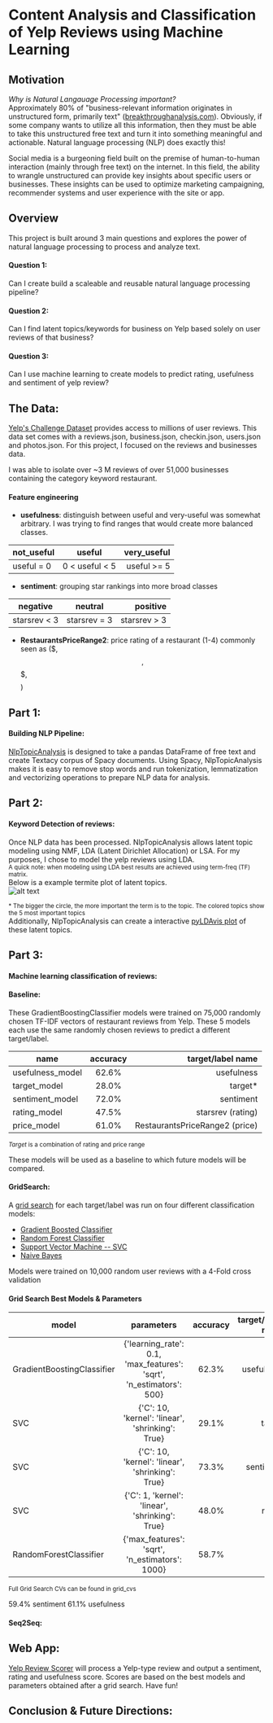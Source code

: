 # Content Analysis and Classification of Yelp Reviews using Machine Learning

## Motivation

*Why is Natural Langauage Processing important?*  
Approximately 80% of "business-relevant information originates in unstructured form, primarily text" ([breakthroughanalysis.com](https://breakthroughanalysis.com/2008/08/01/unstructured-data-and-the-80-percent-rule/)). Obviously, if some company wants to utilize all this information, then they must be able to take this unstructured free text and turn it into something meaningful and actionable. Natural language processing (NLP) does exactly this!  

Social media is a burgeoning field built on the premise of human-to-human interaction (mainly through free text) on the internet. In this field, the ability to wrangle unstructured can provide key insights about specific users or businesses. These insights can be used to optimize marketing campaigning, recommender systems and user experience with the site or app.  


## Overview
This project is built around 3 main questions and explores the power of natural language processing to process and analyze text.
#### Question 1:
Can I create build a scaleable and reusable natural language processing pipeline?
#### Question 2:
Can I find latent topics/keywords for business on Yelp based solely on user reviews of that business?
#### Question 3:
Can I use machine learning to create models to predict rating, usefulness and sentiment of yelp review?



## The Data:

[Yelp's Challenge Dataset](https://www.yelp.com/dataset/challenge) provides access to millions of user reviews. This data set comes with a reviews.json, business.json, checkin.json, users.json and photos.json. For this project, I focused on the reviews and businesses data.

I was able to isolate over ~3 M reviews of over 51,000 businesses containing the category keyword restaurant.

#### Feature engineering
- **usefulness**: distinguish between useful and very-useful was somewhat arbitrary. I was trying to find ranges that would create more balanced classes.

|not_useful|useful|very_useful|
|----------|:------:|--------:|
| useful = 0 |  0 < useful < 5 | useful >= 5|

- **sentiment**: grouping star rankings into more broad classes

|negative|neutral|positive|
|----------|:------:|--------:|
| starsrev < 3 |  starsrev = 3 | starsrev > 3|

- **RestaurantsPriceRange2**: price rating of a restaurant (1-4) commonly seen as ($, $$, $$$, $$$$)


## Part 1:
#### Building NLP Pipeline:
[NlpTopicAnalysis](https://github.com/maxgrossenbacher/nlp_yelp_reviews/blob/master/latent_topic_analysis.py) is designed to take a pandas DataFrame of free text and create Textacy corpus of Spacy documents. Using Spacy, NlpTopicAnalysis makes it is easy to remove stop words and run tokenization, lemmatization and vectorizing operations to prepare NLP data for analysis.

## Part 2:
#### Keyword Detection of reviews:
Once NLP data has been processed. NlpTopicAnalysis allows latent topic modeling using NMF, LDA (Latent Dirichlet Allocation) or LSA. For my purposes, I chose to model the yelp reviews using LDA.  
<sup>A quick note: when modeling using LDA best results are achieved using term-freq (TF) matrix.</sup>  
Below is a example termite plot of latent topics.  
![alt text](https://github.com/maxgrossenbacher/nlp_yelp_reviews/blob/master/termiteplot_lda2iTsRqUsPGRH1li1WVRvKQ.png)  

<sup>* The bigger the circle, the more important the term is to the topic. The colored topics show the 5 most important topics</sup>  
Additionally, NlpTopicAnalysis can create a interactive [pyLDAvis plot](pyLDAvis_2iTsRqUsPGRH1li1WVRvKQ.html) of these latent topics.

## Part 3:
#### Machine learning classification of reviews:
#### Baseline:
These GradientBoostingClassifier models were trained on 75,000 randomly chosen TF-IDF vectors of restaurant reviews from Yelp. These 5 models each use the same randomly chosen reviews to predict a different target/label.


  | name   |accuracy | target/label name |
  | ------------- |:-------------:| -----:|
  | usefulness_model |  62.6%  |  usefulness  |
  | target_model |  28.0%  |  target*  |
  | sentiment_model |  72.0%  |  sentiment  |
  | rating_model |  47.5%  |  starsrev (rating)  |
  | price_model |  61.0%  |  RestaurantsPriceRange2 (price)  |


<sup>*Target* is a combination of rating and price range</sup>

These models will be used as a baseline to which future models will be compared.
#### GridSearch:
A [grid search](https://github.com/maxgrossenbacher/nlp_yelp_reviews/blob/master/grid_search.py) for each target/label was run on four different classification models:  
* [Gradient Boosted Classifier](http://scikit-learn.org/stable/modules/generated/sklearn.ensemble.GradientBoostingClassifier.html)
* [Random Forest Classifier](http://scikit-learn.org/stable/modules/generated/sklearn.ensemble.RandomForestClassifier.html)
* [Support Vector Machine -- SVC](http://scikit-learn.org/stable/modules/generated/sklearn.svm.SVC.html#sklearn.svm.SVC)
* [Naive Bayes](http://scikit-learn.org/stable/modules/generated/sklearn.naive_bayes.MultinomialNB.html#sklearn.naive_bayes.MultinomialNB)  

Models were trained on 10,000 random user reviews with a 4-Fold cross validation
#### Grid Search Best Models & Parameters
| model   |       parameters        | accuracy | target/label name |
| ------------- |:---------------------------------:|:-------------:|-----:|
| GradientBoostingClassifier | {'learning_rate': 0.1, 'max_features': 'sqrt', 'n_estimators': 500} | 62.3% | usefulness |   
| SVC | {'C': 10, 'kernel': 'linear', 'shrinking': True} | 29.1% | target |   
| SVC | {'C': 10, 'kernel': 'linear', 'shrinking': True} | 73.3% | sentiment |
| SVC | {'C': 1, 'kernel': 'linear', 'shrinking': True} | 48.0% | rating |
| RandomForestClassifier | {'max_features': 'sqrt', 'n_estimators': 1000} | 58.7% | price |

<sup> Full Grid Search CVs can be found in grid_cvs </sup>

59.4% sentiment
61.1% usefulness


#### Seq2Seq:

## Web App:
[Yelp Review Scorer]() will process a Yelp-type review and output a sentiment, rating and usefulness score. Scores are based on the best models and parameters obtained after a grid search. Have fun!

## Conclusion & Future Directions:
